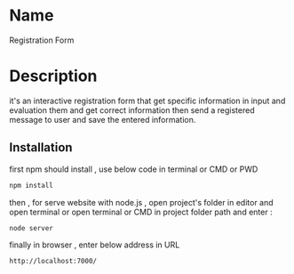 # Name
Registration Form



# Description

it's an interactive registration form that get specific information in input and evaluation them and get correct information then send a registered message to user and save the entered information.

## Installation

first npm should install , use below code in terminal or CMD or PWD

```bash
npm install
```
then , for serve website with node.js , open project's folder in editor and open terminal  or open terminal or CMD in project folder path and enter :
```bash
node server 
```
finally in browser , enter below address in URL
 ```bash
http://localhost:7000/
```

